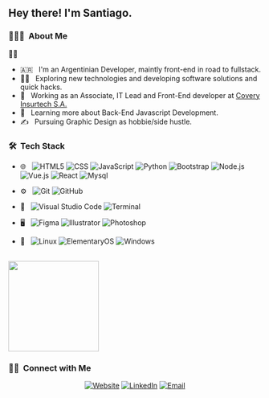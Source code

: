 <h2> Hey there! I'm Santiago.</h2>

<h3> 👨🏻‍💻 &nbsp;About Me </h3>🕵️‍♂️
<ul>
  <li> 🇦🇷 &nbsp; I'm an Argentinian Developer, maintly front-end in road to fullstack.</li>
  <li>🕵️‍♂️ &nbsp; Exploring new technologies and developing software solutions and quick hacks.</li>
  <li>💼 &nbsp; Working as an Associate, IT Lead and Front-End developer at <a href="https://covery.tech">Covery Insurtech S.A.</a></li>
  <li>🌱 &nbsp; Learning more about Back-End Javascript Development.</li>
  <li>✍️ &nbsp; Pursuing Graphic Design as hobbie/side hustle.</li>
</ul>

<h3> 🛠 &nbsp;Tech Stack</h3>

- 🌐 &nbsp;
  ![HTML5](https://img.shields.io/badge/-HTML5-333333?style=flat&logo=HTML5)
  ![CSS](https://img.shields.io/badge/-CSS-333333?style=flat&logo=CSS3&logoColor=1572B6)
  ![JavaScript](https://img.shields.io/badge/-JavaScript-333333?style=flat&logo=javascript)
  ![Python](https://img.shields.io/badge/Python-333333?style=flat&logo=python)
  ![Bootstrap](https://img.shields.io/badge/-Bootstrap-333333?style=flat&logo=bootstrap&logoColor=563D7C)
  ![Node.js](https://img.shields.io/badge/-Node.js-333333?style=flat&logo=node.js)
  ![Vue.js](https://img.shields.io/badge/Vue.js-333333?style=flat&logo=vuedotjs&logoColor=4FC08D)
  ![React](https://img.shields.io/badge/React-333333?style=flat&logo=react&logoColor=4FC08D)
  ![Mysql](https://img.shields.io/badge/Mysql-333333?style=flat&logo=mysql&logoColor=4479A1)
  

- ⚙️ &nbsp;
  ![Git](https://img.shields.io/badge/-Git-333333?style=flat&logo=git)
  ![GitHub](https://img.shields.io/badge/-GitHub-333333?style=flat&logo=github)
- 🔧 &nbsp;
  ![Visual Studio Code](https://img.shields.io/badge/-Visual%20Studio%20Code-333333?style=flat&logo=visual-studio-code&logoColor=007ACC)
  ![Terminal](https://img.shields.io/badge/-Terminal-333333?style=flat&logo=gnometerminal&logoColor=241F31)   
- 🖥 &nbsp;
  ![Figma](https://img.shields.io/badge/-Figma-333333?style=flat&logo=figma)
  ![Illustrator](https://img.shields.io/badge/-Illustrator-333333?style=flat&logo=adobe-illustrator)
  ![Photoshop](https://img.shields.io/badge/-Photoshop-333333?style=flat&logo=adobe-photoshop)
- 💾 &nbsp;
  ![Linux](https://img.shields.io/badge/-Linux-333333?style=flat&logo=linux&logoColor=ffffff)
  ![ElementaryOS](https://img.shields.io/badge/-ElementaryOS-333333?style=flat&logo=elementary&logoColor=3689e6)
  ![Windows](https://img.shields.io/badge/-Windows-333333?style=flat&logo=windows&logoColor=007ACC)

<br/>

<a href="https://github.com/sansito84">
  <img height="180em" src="https://github-readme-stats.vercel.app/api?username=sansito84&theme=buefy&show_icons=false" />
</a>

<br/>

<h3> 🤝🏻 &nbsp;Connect with Me </h3>

<p align="center">
<a href="https://santiagosito.online"><img alt="Website" src="https://img.shields.io/badge/Website-grey?style=flat-square&logo=google-chrome"></a>
<a href="https://www.linkedin.com/in/santiagosito48ab8444"><img alt="LinkedIn" src="https://img.shields.io/badge/LinkedIn-Santiago%20Sito-blue?style=flat-square&logo=linkedin"></a>
<a href="mailto:santiagosito@gmail.com"><img alt="Email" src="https://img.shields.io/badge/Email-santiagosito@gmail.com-blue?style=flat-square&logo=gmail"></a>
</p>


<!--
**sansito84/sansito84** is a ✨ _special_ ✨ repository because its `README.md` (this file) appears on your GitHub profile.

Here are some ideas to get you started:

- 🔭 I’m currently working on ...
- 🌱 I’m currently learning ...
- 👯 I’m looking to collaborate on ...
- 🤔 I’m looking for help with ...
- 💬 Ask me about ...
- 📫 How to reach me: ...
- 😄 Pronouns: ...
- ⚡ Fun fact: ...
-->
